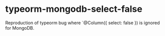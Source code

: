 # typeorm-mongodb-select-false

Reproduction of typeorm bug where `@Column({ select: false }) is ignored for MongoDB.
